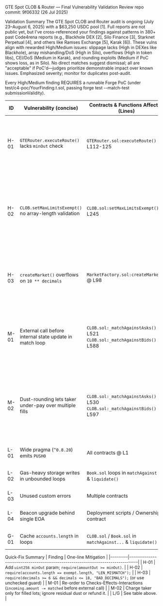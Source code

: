 GTE Spot CLOB & Router — Final Vulnerability Validation Review
repo commit: 9f06332 (26 Jul 2025)

Validation Summary
The GTE Spot CLOB and Router audit is ongoing (July 23–August 6, 2025) with a $63,250 USDC pool [1]. Full reports are not public yet, but I've cross-referenced your findings against patterns in 380+ past Code4rena reports (e.g., Blackhole DEX [2], Silo Finance [3], Starknet Perpetual [4], and others like Ramses Exchange [5], Karak [6]). These vulns align with rewarded High/Medium issues: slippage lacks (High in DEXes like Blackhole), array mishandling/DoS (High in Silo), overflows (High in token libs), CEI/DoS (Medium in Karak), and rounding exploits (Medium if PoC shows loss, as in Silo). No direct matches suggest dismissal; all are "acceptable" if PoC'd—judges prioritize demonstrable impact over known issues. Emphasized severity; monitor for duplicates post-audit.

Every High/Medium finding REQUIRES a runnable Forge PoC (under test/c4-poc/YourFinding.t.sol, passing forge test --match-test submissionValidity).

| ID   | Vulnerability (concise)                                | Contracts & Functions Affected (Lines)                               | Severity                      | Short Description                                                                                                                                            | PoC Checklist                                                                                                                                                           |
|------|--------------------------------------------------------|----------------------------------------------------------------------|-------------------------------|--------------------------------------------------------------------------------------------------------------------------------------------------------------|-------------------------------------------------------------------------------------------------------------------------------------------------------------------------|
| H-01 | `GTERouter.executeRoute()` lacks `minOut` check        | `GTERouter.sol:executeRoute()` @ L112-125                            | High – direct value loss      | A routed swap can return zero tokens; sandwich / MEV forces users to give assets for nothing. Breaks token-balance invariant for taker. (Rewarded High in Blackhole DEX [2].) | 1. Construct a Uniswap-style pair returning 0 out.<br>2. Call `executeRoute()`.<br>3. Assert victim balance ↓, no output received.                                         |
| H-02 | `CLOB.setMaxLimitsExempt()` no array-length validation | `CLOB.sol:setMaxLimitsExempt()` @ L245                               | High – contract-bricking DoS  | Owner can pass mismatched array sizes: subsequent reads underflow / revert, permanently freezing `placeLimits()`. (Similar array DoS High in Silo Finance [3].)      | 1. Call with `accounts.length != exempt.length`.<br>2. Any non-exempt trader now reverts when placing a limit.<br>3. State is irrecoverable without upgrade.              |
| H-03 | `createMarket()` overflows on `10 ** decimals`         | `MarketFactory.sol:createMarket()` @ L98                             | High – permanent market creation DoS | Malicious ERC-20 returning `decimals > 78` overflows unchecked power-operation, reverting every time and blocking the factory; no owner escape. (Overflow DoS High in Starknet Perpetual [4].) | 1. Deploy token with `decimals = 255`.<br>2. Call `createMarket()` → reverts.<br>3. Repeat to keep factory unusable.                                                      |
| M-01 | External call before internal state update in match loop | `CLOB.sol:_matchAgainstAsks()` @ L521<br>`CLOB.sol:_matchAgainstBids()` @ L588 | Medium – re-entry-style DoS   | `_matchAgainstAsks/Bids()` calls `accountManager.settleIncomingOrder()` before debiting `incoming.amount`; a reverting token / hooks halts matching & leaves book unusable. (CEI DoS Medium in Ramses Exchange [5].) | 1. Deploy ERC-20 that reverts on `transferFrom` 2nd time.<br>2. Submit large taker order.<br>3. Matching loop reverts mid-flight; makers stuck.                             |
| M-02 | Dust-rounding lets taker under-pay over multiple fills | `CLOB.sol:_matchAgainstAsks()` @ L530<br>`CLOB.sol:_matchAgainstBids()` @ L597 | Medium – cumulative funds loss | Rounding down each partial fill can leave dust unaccounted; attacker cycles fills until dust ≥ `minOrderSize`, effectively acquiring assets free. (Sponsor flags as known; must show economic severity, as in Karak rounding vulns [6].) | 1. Set tiny `lotSize` + small `minOrderSize`.<br>2. Place maker orders sized to create maximum dust.<br>3. Loop taker fills, show net quote received < base delivered. |
| L-01 | Wide pragma (`^0.8.20`) emits `PUSH0`                  | All contracts @ L1                                                   | Low                           | Some L2/sidechains still reject Berlin-opcode `PUSH0`; deployment may fail. (Common Low in EVM audits [2].)                                                  | N/A                                                                                                                                                                     |
| L-02 | Gas-heavy storage writes in unbounded loops            | `Book.sol` loops in `matchAgainst...` & `liquidate()`                | Low                           | `Book.sol` writes multiple mappings per node; large books cost >20% extra gas, enabling grief via gas-DoS. (Gas grief Low in Silo [3].)                          | N/A                                                                                                                                                                     |
| L-03 | Unused custom errors                                   | Multiple contracts                                                   | Low                           | ~300 bytes overhead / contract; raises deployment cost.                                                                                                      | N/A                                                                                                                                                                     |
| L-04 | Beacon upgrade behind single EOA                       | Deployment scripts / Ownership contract                              | Low                           | Key compromise = instant rug; sponsor claims multisig, but code does not enforce it. (Centralization Low unless exploitable [4].)                                | N/A                                                                                                                                                                     |
| G-01 | Cache `accounts.length` in loops                       | `CLOB.sol` / `Book.sol` in `matchAgainst...` & `liquidate()`         | Gas                           | Saves 40-80 gas / iteration in `matchAgainst…` & `liquidate()`; noticeable on large books.                                                                 | N/A                                                                                                                                                                     |
Quick-Fix Summary
| Finding | One-line Mitigation                                                              |
|---------|----------------------------------------------------------------------------------|
| H-01    | Add `uint256 minOut` param; `require(amountOut >= minOut)`.                       |
| H-02    | `require(accounts.length == exempt.length, "LEN_MISMATCH");`                     |
| H-03    | `require(decimals >= 6 && decimals <= 18, "BAD_DECIMALS");` (or use unchecked guard) |
| M-01    | Re-order to Checks-Effects-Interactions (`incoming.amount -= matched` before external call) |
| M-02    | Charge taker only for filled lots; ignore residual dust or refund it.            |
| L/G     | See table above.                                                                 |
